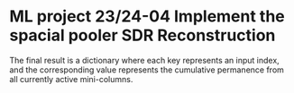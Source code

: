 # ML project 23/24-04 Implement the spacial pooler SDR Reconstruction

The final result is a dictionary where each key represents an input index, and the corresponding value represents the cumulative permanence from all currently active mini-columns.